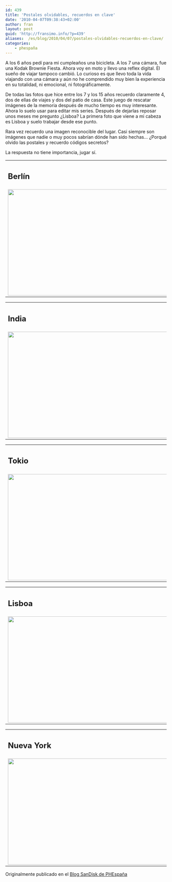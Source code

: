 ```yaml
---
id: 439
title: 'Postales olvidables, recuerdos en clave'
date: '2010-04-07T09:38:43+02:00'
author: fran
layout: post
guid: 'http://fransimo.info/?p=439'
aliases:  /es/blog/2010/04/07/postales-olvidables-recuerdos-en-clave/
categories:
    - phespaña
---
```


A los 6 años pedí para mi cumpleaños una bicicleta. A los 7 una cámara, fue una Kodak Brownie Fiesta. Ahora voy en moto y llevo una reflex digital. El sueño de viajar tampoco cambió. Lo curioso es que llevo toda la vida viajando con una cámara y aún no he comprendido muy bien la experiencia en su totalidad, ni emocional, ni fotográficamente.

De todas las fotos que hice entre los 7 y los 15 años recuerdo claramente 4, dos de ellas de viajes y dos del patio de casa. Este juego de rescatar imágenes de la memoria después de mucho tiempo es muy interesante. Ahora lo suelo usar para editar mis series. Después de dejarlas reposar unos meses me pregunto ¿Lisboa? La primera foto que viene a mi cabeza es Lisboa y suelo trabajar desde ese punto.

Rara vez recuerdo una imagen reconocible del lugar. Casi siempre son imágenes que nadie o muy pocos sabrían dónde han sido hechas... ¿Porqué olvido las postales y recuerdo códigos secretos?

La respuesta no tiene importancia, jugar sí.
<table>
<tbody>
<tr>
<td>
<h2>Berlín</h2>
</td>
<td></td>
</tr>
<tr>
<td><img src="/uploads/2011/03/berlin_fransimo_0055__ISC4729_dxo-500x332.jpg" alt="" title="Puerta de Brademburgo" width="500" height="332" class="alignleft size-medium wp-image-443"></td>
<td><img src="/uploads/2011/03/berlin_fransimo_0060__ISC5425-500x332.jpg" alt="" title="Tacheles artists resistance" width="500" height="332" class="alignright size-medium wp-image-442"></td>
</tr>
</tbody>
</table>
<table>
<tbody>
<tr>
<td>
<h2>India</h2>
</td>
<td></td>
</tr>
<tr>
<td><img src="/uploads/2011/03/india_dsc_9895-500x332.jpg" alt="" title="india_dsc_9895" width="500" height="332" class="alignleft size-medium wp-image-445"></td>
<td><img src="/uploads/2011/03/india_dsc_0913-500x332.jpg" alt="" title="india_dsc_0913" width="500" height="332" class="alignright size-medium wp-image-446"></td>
</tr>
</tbody>
</table>
<table>
<tbody>
<tr>
<td>
<h2>Tokio</h2>
</td>
<td></td>
</tr>
<tr>
<td><img src="/uploads/2011/03/tokyo_gsc_5285_dxo-500x332.jpg" alt="" title="Sensoji" width="500" height="332" class="alignleft size-medium wp-image-448"></td>
<td><img src="/uploads/2011/03/tokyo_DSCN2030-Edit-500x333.jpg" alt="" title="Shibuya" width="500" height="333" class="alignright size-medium wp-image-449"></td>
</tr>
</tbody>
</table>
<table>
<tbody>
<tr>
<td>
<h2>Lisboa</h2>
</td>
<td></td>
</tr>
<tr>
<td><img src="/uploads/2011/03/lisboa_fransimo_0038__ISC3636-500x332.jpg" alt="" title="Convento do Carmo" width="500" height="332" class="alignleft size-medium wp-image-451"></td>
<td><img src="/uploads/2011/03/lisboa_fransimo_0033__ISC3375-500x332.jpg" alt="" title="Por nuestros pecados" width="500" height="332" class="alignright size-medium wp-image-452"></td>
</tr>
</tbody>
</table>
<table>
<tbody>
<tr>
<td>
<h2>Nueva York</h2>
</td>
<td></td>
</tr>
<tr>
<td><img src="/uploads/2010/04/new_york_0039_HSC_6653_dxo-500x332.jpg" alt="" title="Manhantan" width="500" height="332" class="alignleft size-medium wp-image-457"></td>
<td><img src="/uploads/2010/04/new_york_0040_HSC_6897_dxo-500x332.jpg" alt="" title="Sabrett" width="500" height="332" class="alignright size-medium wp-image-456"></td>
</tr>
</tbody>
</table>
Originalmente publicado en el <a href="http://www.phedigital.com/portal/es/load.php?file=blogsandisk.php&amp;post=10400">Blog SanDisk de PHEspaña</a>